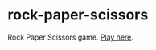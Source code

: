 # rock-paper-scissors
Rock Paper Scissors game.
[Play here](https://ladiladi.github.io/rock-paper-scissors/).
